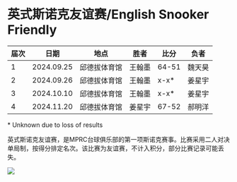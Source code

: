 # 英式斯诺克友谊赛/English Snooker Friendly

| 届次 | 日期       | 地点         | 胜者   | 比分    | 负者   |
| ---- | ---------- | ------------ | ------ | ------- | ------ |
| 1    | 2024.09.25 | 邱德拔体育馆 | 王翰墨 | 64-51   | 魏天昊 |
| 2    | 2024.09.26 | 邱德拔体育馆 | 王翰墨 | x-x\* | 姜星宇 |
| 3    | 2024.10.10 | 邱德拔体育馆 | 王翰墨 | x-x\* | 姜星宇 |
| 4    | 2024.11.20 | 邱德拔体育馆 | 姜星宇 | 67-52 | 郝明洋 |

\* Unknown due to loss of results

英式斯诺克友谊赛，是MPRC台球俱乐部的第一项斯诺克赛事。比赛采用二人对决单局制，按得分排定名次。该比赛为友谊赛，不计入积分，部分比赛记录可能丢失。

![](./img/english_snooker_friendly.jpg)